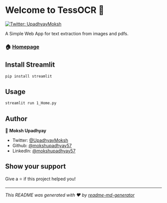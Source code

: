 # Welcome to TessOCR 👋
[![Twitter: UpadhyayMoksh](https://img.shields.io/twitter/follow/UpadhyayMoksh.svg?style=social)](https://twitter.com/UpadhyayMoksh)

A Simple Web App for text extraction from images and pdfs.

### 🏠 [Homepage](1_Home.py)

## Install Streamlit

```sh 
pip install streamlit
```
## Usage

```sh
streamlit run 1_Home.py
```

## Author

👤 **Moksh Upadhyay**

* Twitter: [@UpadhyayMoksh](https://twitter.com/UpadhyayMoksh)
* Github: [@mokshupadhyay57](https://github.com/mokshupadhyay57)
* LinkedIn: [@mokshupadhyay57](https://linkedin.com/in/mokshupadhyay57)

## Show your support

Give a ⭐️ if this project helped you!


***
_This README was generated with ❤️ by [readme-md-generator](https://github.com/kefranabg/readme-md-generator)_
